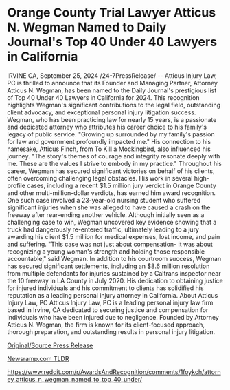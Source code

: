 # Orange County Trial Lawyer Atticus N. Wegman Named to Daily Journal's Top 40 Under 40 Lawyers in California

IRVINE CA, September 25, 2024 /24-7PressRelease/ -- Atticus Injury Law, PC is thrilled to announce that its Founder and Managing Partner, Attorney Atticus N. Wegman, has been named to the Daily Journal's prestigious list of Top 40 Under 40 Lawyers in California for 2024.   This recognition highlights Wegman's significant contributions to the legal field, outstanding client advocacy, and exceptional personal injury litigation success.  Wegman, who has been practicing law for nearly 15 years, is a passionate and dedicated attorney who attributes his career choice to his family's legacy of public service. "Growing up surrounded by my family's passion for law and government profoundly impacted me."   His connection to his namesake, Atticus Finch, from To Kill a Mockingbird, also influenced his journey. "The story's themes of courage and integrity resonate deeply with me. These are the values I strive to embody in my practice."  Throughout his career, Wegman has secured significant victories on behalf of his clients, often overcoming challenging legal obstacles. His work in several high-profile cases, including a recent $1.5 million jury verdict in Orange County and other multi-million-dollar verdicts, has earned him award recognition.  One such case involved a 23-year-old nursing student who suffered significant injuries when she was alleged to have caused a crash on the freeway after rear-ending another vehicle. Although initially seen as a challenging case to win, Wegman uncovered key evidence showing that a truck had dangerously re-entered traffic, ultimately leading to a jury awarding his client $1.5 million for medical expenses, lost income, and pain and suffering.  "This case was not just about compensation- it was about recognizing a young woman's strength and holding those responsible accountable," said Wegman.  In addition to his courtroom success, Wegman has secured significant settlements, including an $8.6 million resolution from multiple defendants for injuries sustained by a Caltrans inspector near the 10 freeway in LA County in July 2020. His dedication to obtaining justice for injured individuals and his commitment to clients has solidified his reputation as a leading personal injury attorney in California.  About Atticus Injury Law, PC Atticus Injury Law, PC is a leading personal injury law firm based in Irvine, CA dedicated to securing justice and compensation for individuals who have been injured due to negligence. Founded by Attorney Atticus N. Wegman, the firm is known for its client-focused approach, thorough preparation, and outstanding results in personal injury litigation. 

[Original/Source Press Release](https://www.24-7pressrelease.com/press-release/514590/orange-county-trial-lawyer-atticus-n-wegman-named-to-daily-journals-top-40-under-40-lawyers-in-california)
                    

[Newsramp.com TLDR](None) 

https://www.reddit.com/r/AwardsAndRecognition/comments/1foykch/attorney_atticus_n_wegman_named_to_top_40_under/